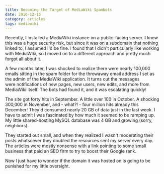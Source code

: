 ```yaml
---
title: Becoming the Target of MediaWiki Spambots
date: 2016-12-15
category: articles
tags: mediawiki
---
```


Recently, I installed a MediaWiki instance on a public-facing server. I knew this was a huge security risk, but since it was on a subdomain that nothing linked to, I assumed I'd be fine. I found that I didn't particularly like working with MediaWiki, so I moved on to a different approach and pretty much forgot all about it.

A few months later, I was shocked to realize there were nearly 100,000 emails sitting in the spam folder for the throwaway email address I set as the admin of the MediaWiki application. It turns out the messages were notifications of new pages, new users, new edits, and more from MediaWiki itself. The bots had found it, and it was escalating quickly!

The site got forty hits in September. A little over 100 in October. A shocking 300,000 in November, and - what?! - four million hits already this December! They'd consumed nearly 20 GB of data just in the last week. I have to admit I was fascinated by how much it seemed to be ramping up. My little shared-hosting MySQL database was 4 GB and growing (sorry, neighbors).

They started out small, and when they realized I wasn't moderating their posts whatsoever they doubled the resources sent my server every day. The articles were mostly nonsense with a link pointing to some small business that paid an SEO firm to try to boost their Google rank. 

Now I just have to wonder if the domain it was hosted on is going to be punished for my little oversight.